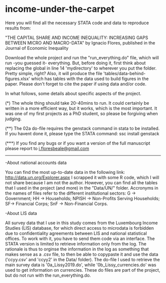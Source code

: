 # income-under-the-carpet

Here you will find all the necessary STATA code and data to reproduce results from: 

"THE CAPITAL SHARE AND INCOME INEQUALITY: INCREASING GAPS BETWEEN MICRO AND MACRO-DATA"
by Ignacio Flores, published in the Journal of Economic Inequality

Download the whole project and run the "run_everything.do" file, which will run -you 
guessed it- everything. But, before doing it, first think about replacing the global 
in line 14 'mydirectory' to wherever you put the folder. Pretty simple, right? Also,
it will produce the file 'tables/data-behind-figures.xlsx' which has tables with
the data used to build figures in the paper. Please don't forget to cite the paper 
if using data and/or code.

In what follows, some details about specific aspects of the project.

(*) The whole thing should take 20-40mins to run. It could certainly be written in a 
more efficient way, but it works, which is the most important. It was one of my first 
projects as a PhD student, so please be forgiving when judging. 

(**) The 02a do-file requires the genstack command in stata to be installed. If you 
havent done it, please type the STATA command: ssc install genstack 

(***) If you find any bugs or if you want a version of the full manuscript
please report to i.floresbeale@gmail.com
****************************************************************************************

-About national accounts data 

  You can find the most up-to-date data in the following link: 
  http://data.un.org/Explorer.aspx I scrapped it with some R code, which I will not share
  because I am not the author. However, you can find all the tables that I used in the 
  project (and more) in the "Data/UN/" folder. Accronyms in the names of files refer to
  the different institutional sectors: G -> Government; HH -> Households; 
  NPISH -> Non-Profits Serving Households; SF-> Financial Corps; 
  SnF -> Non-Financial Corps. 

-About LIS data 

  All survey data that I use in this study comes from the Luxembourg Income Studies (LIS) 
  database, for which direct access to microdata is forbidden due to confidentiality 
  agreements between LIS and national statistical offices. To work with it, you have to 
  send them code via an interface. The STATA version is limited to retrieve information
  only from the log. The rationale is thus to orginse the information in the log as 
  something that makes sense as a .csv file, to then be able to copypaste it and use 
  the data ('ccyy.csv' and 'ccyy2' in the Data/ folder). The do-file I used to retrieve 
  the main survey data is '0a_Lissy2019.do', while '0b_Lissy_currencies.do' was used to 
  get information on currencies. These do files are part of the project, but do not run 
  with the run_everything.do. 


